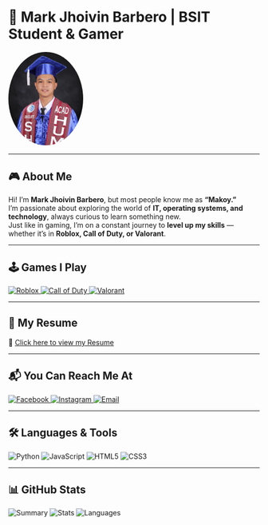 # 👾 Mark Jhoivin Barbero | BSIT Student & Gamer  

<img src="https://raw.githubusercontent.com/jhoivin769-collab/Mark-Jhoivin-Barbero/refs/heads/main/profile.jpeg" alt="Profile Pic" width="150" style="border-radius: 50%;"/>

---

## 🎮 About Me  

Hi! I’m **Mark Jhoivin Barbero**, but most people know me as **“Makoy.”**  
I’m passionate about exploring the world of **IT, operating systems, and technology**, always curious to learn something new.  
Just like in gaming, I’m on a constant journey to **level up my skills** — whether it’s in **Roblox, Call of Duty, or Valorant**.

---

## 🕹️ Games I Play
<a href="https://www.roblox.com/" target="_blank">  
  <img src="https://upload.wikimedia.org/wikipedia/commons/1/1b/Roblox_logo_2022.svg" alt="Roblox" width="100"/>  
</a>  
<a href="https://www.callofduty.com/" target="_blank">  
  <img src="https://upload.wikimedia.org/wikipedia/commons/2/20/Call_of_Duty_logo.svg" alt="Call of Duty" width="120"/>  
</a>  
<a href="https://playvalorant.com/" target="_blank">  
  <img src="https://upload.wikimedia.org/wikipedia/commons/2/2a/Valorant_logo.svg" alt="Valorant" width="100"/>  
</a>

---

## 📄 My Resume  
📌 [Click here to view my Resume](https://jhoivin769-collab.github.io/Mark-Jhoivin-Barbero/Resume.html)

---

## 📬 You Can Reach Me At
<p align="left">
  <a href="https://www.facebook.com/share/1CHCNbw6aj/" target="_blank">
    <img src="https://cdn-icons-png.flaticon.com/512/733/733547.png" alt="Facebook" width="40"/>
  </a>
  <a href="https://www.instagram.com/invites/contact/?utm_source=ig_contact_invite&utm_medium=copy_link&utm_content=irhm7zo" target="_blank">
    <img src="https://cdn-icons-png.flaticon.com/512/2111/2111463.png" alt="Instagram" width="40"/>
  </a>
  <a href="mailto:markjoivinbarbero@gmail.com" target="_blank">
    <img src="https://cdn-icons-png.flaticon.com/512/732/732200.png" alt="Email" width="40"/>
  </a>
</p>

---

## 🛠️ Languages & Tools
![Python](https://img.shields.io/badge/-Python-3776AB?logo=python&logoColor=white&style=for-the-badge)
![JavaScript](https://img.shields.io/badge/-JavaScript-F7DF1E?logo=javascript&logoColor=black&style=for-the-badge)
![HTML5](https://img.shields.io/badge/-HTML5-E34F26?logo=html5&logoColor=white&style=for-the-badge)
![CSS3](https://img.shields.io/badge/-CSS3-1572B6?logo=css3&logoColor=white&style=for-the-badge)

---

## 📊 GitHub Stats
![Summary](http://github-profile-summary-cards.vercel.app/api/cards/profile-details?username=jhoivin769-collab&theme=radical)
![Stats](http://github-profile-summary-cards.vercel.app/api/cards/stats?username=jhoivin769-collab&theme=radical)
![Languages](http://github-profile-summary-cards.vercel.app/api/cards/most-commit-language?username=jhoivin769-collab&theme=radical)
